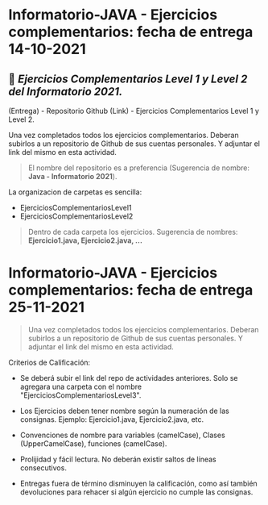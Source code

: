 # Informatorio-JAVA - Ejercicios complementarios: fecha de entrega 14-10-2021
## 📄  _Ejercicios Complementarios Level 1 y Level 2 del Informatorio 2021._

(Entrega) - Repositorio Github (Link) - Ejercicios Complementarios Level 1 y Level 2.

Una vez completados todos los ejercicios complementarios. Deberan subirlos a un repositorio de Github de sus cuentas personales. Y adjuntar el link del mismo en esta actividad.

>El nombre del repositorio es a preferencia (Sugerencia de nombre: **Java - Informatorio 2021**).

La organizacion de carpetas es sencilla:
* EjerciciosComplementariosLevel1
* EjerciciosComplementariosLevel2

>Dentro de cada carpeta los ejercicios. Sugerencia de nombres: **Ejercicio1.java, Ejercicio2.java, ...**

# Informatorio-JAVA - Ejercicios complementarios: fecha de entrega 25-11-2021

>Una vez completados todos los ejercicios complementarios. Deberan subirlos a un repositorio de Github de sus cuentas personales. Y adjuntar el link del mismo en esta actividad.

Criterios de Calificación:
* Se deberá subir el link del repo de actividades anteriores. Solo se agregara una carpeta con el nombre "EjerciciosComplementariosLevel3".

* Los Ejercicios deben tener nombre según la numeración de las consignas. Ejemplo: Ejercicio1.java, Ejercicio2.java, etc.

* Convenciones de nombre para variables (camelCase), Clases (UpperCamelCase), funciones (camelCase).

* Prolijidad y fácil lectura. No deberán existir saltos de líneas consecutivos.

* Entregas fuera de término disminuyen la calificación, como así también devoluciones para rehacer si algún ejercicio no cumple las consignas.